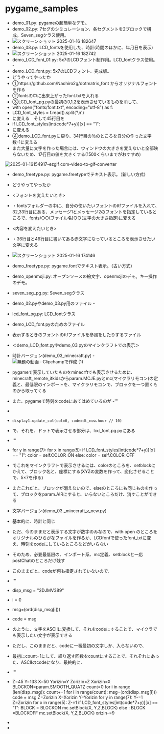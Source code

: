 # pygame_samples

 - demo_01.py: pygameの超簡単なデモ。
 - demo_02.py: 7セグのシミュレーション、各セグメントを2ブロックで構成。Seven_segクラス使用。
 -  ![スクリーンショット 2025-01-16 182647](https://github.com/user-attachments/assets/01e49458-5eaf-4e9f-a5c4-5ff23854cd5c)
 - demo_03.py: LCD_fontsを使用した、時計(時間のほかに、年月日を表示)
 - ![スクリーンショット 2025-01-16 182742](https://github.com/user-attachments/assets/3ae9dd7e-4fff-4466-adef-4d31b9a83a8d)
 - demo_LCD_font_01.py: 5x7のLCDフォント制作用。LCD_fontクラス使用。 -
 - demo_LCD_font.py: 5x7のLCDフォント、完成版。
 - どうやってやったか
 - ①https://github.com/Naohiro2g/dotmatrix_font    からオリジナルフォントを作る
 - ②fontsの中に出来上がったfont.txtを入れる
 - ③LCD_font_pg.pyの最初の0,1,2を表示させているものを消して、
 - with open("fonts/font.txt", encoding="utf-8") as f:
 - LCD_font_styles = f.read().split('\n')
 - に変える　そして45行目を
 - if LCD_font_styles[int(code*7+y)][x] == "1":
 - に変える
 - ④demo_LCD_font.pyに戻り、34行目の％のところを自分の作った文字数-1に変える
 - また大量に文字を作った場合には、ウィンドウの大きさを変えないと全部映らないため、17行目の値を大きくする(1500くらいまでがおすすめ)
        
![2025-01-16154917-ezgif com-video-to-gif-converter](https://github.com/user-attachments/assets/0a5dbc7b-a15f-4aaa-b718-6cb85f919cb7)

 - demo_freetype.py: pygame.freetypeでテキスト表示。（新しい方式）
 - どうやってやったか
 - <フォントを変えたいとき>
 - ・fontsフォルダーの中に、自分の使いたいフォントのttfファイルを入れて、32,33行目にある、メッセージ1とメッセージ2のフォントを指定しているところで、fonts/○○(ファイル名)○○(文字の大きさ指定)に変える
 - <内容を変えたいとき>
 - ・36行目と49行目に書いてある赤文字になっているところを表示させたい文字に変える
 - ![スクリーンショット 2025-01-16 174146](https://github.com/user-attachments/assets/28d3a725-dad9-4b76-ad92-94748193b360)
 - demo_freetype.py: pygame.fontでテキスト表示。（古い方式）

 - demo_openmoji.py: オープンソースの絵文字、openmojiのデモ。キー操作のデモ。
 - seven_seg_pg.py: Seven_segクラス
 - demo_02.pyやdemo_03.py用のファイル - 
 - lcd_font_pg.py: LCD_fontクラス
 - demo_LCD_font.pyのためのファイル
 - 表示するときのフォントのttfファイルを参照をしたりするファイル
 - ＜demo_LCD_font.pyやdemo_03.pyのマインクラフトでの表示＞
 - 時計バージョン(demo_03_minecraft.py)
 -![無題の動画 ‐ Clipchampで作成 (1)](https://github.com/user-attachments/assets/3ff12523-9cda-4a5e-912c-a066b8d0adf2)
 - pygameで表示していたものをminecrftでも表示させるために、minecraft_remote_itkidsからparam.MCJE.pyとmc(マイクラリモコン)の定義と、最低限のインポートを、マイクラリモコンで、ブロックを一つ置くものから取ってくる
 - また、pygameで時刻をcodeにあてはめているのが
 -'''
 -
 -     display1.update_col(col=0, code=dt_now.hour // 10)
 -  で、それを、ドットで表示させる部分は、lcd_font.pg.pyにある
 -  '''

 -  for y in range(7):
            for x in range(5):
                if LCD_font_styles[int(code*7+y)][x] == "1":
                    color = self.COLOR_ON
                else:
                    color = self.COLOR_OFF
    
 -  でこれをマインクラフトで表示させるには、colorのところを、setblockにかえて、ブロック名と、座標にする(XYZの変数を作って、変化させることで、5×7を作る)
 -  またこれだと、ブロックが消えないので、elseのところにも同じものを作って、ブロックをparam.AIRにすると、いらないところだけ、消すことができる
 -  文字バージョン(demo_03 _minecraft_v_new.py)
 -  基本的に、時計と同じ
 -  ただ、今のままだと表示する文字が数字のみなので、with open のところをオリジナルのひらがなファイルを作るか、LCDfontで使ったfont_txtに変え、時刻をcodeにしているところなどがいらない
 -  そのため、必要最低限の、インポート系、mc定義、setblockと一応postChatのところだけ残す
 -  このままだと、codeが何も指定されていないので、
 -  '''
 -  disp_msg = "2DJMV389"
 -  i = 0
 -  msg=(ord(disp_msg[i]))
 -  code = msg
 -  のように、文字をASCIIに変換して、それをcodeにすることで、マイクラでも表示したい文字が表示できる
 -  ただし、このままだと、codeに一番最初の文字しか、入らないので、
 -  最初にcount=1にして、繰り返す回数をcountにすることで、それぞれにあった、ASCIIのcodeになり、最終的に、
 -  '''
 -  Z=45
Y=133
X=50
Yorizin=Y
Zorizin=Z
Xorizin=X
BLOCKON=param.SMOOTH_QUATZ
count=0
for i in range (len(disp_msg)):
    count+=1
    for i in range(count):
        msg=(ord(disp_msg[i]))
    code = msg
    Z=Zorizin
    X=Xorizin
    Y=Yorizin
    for y in range(7):
        Y-=1
        Z=Zorizin
        for x in range(5):
            Z-=1
            if LCD_font_styles[int(code*7+y)][x] == "1":
                BLOCK = BLOCKON
                mc.setBlock(X, Y,Z,BLOCK)
            else :
                BLOCK =BLOCKOFF
                mc.setBlock(X, Y,Z,BLOCK)
     orizin-=9               
 

    
 
                    
                        
 -                  


           


        
        
    
   
   
   
    
    
        
    



 

 
   

  
  
   
 
  - 
